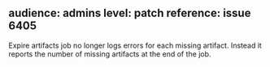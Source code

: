 audience: admins
level: patch
reference: issue 6405
---

Expire artifacts job no longer logs errors for each missing artifact. Instead it reports the number of missing artifacts at the end of the job.
